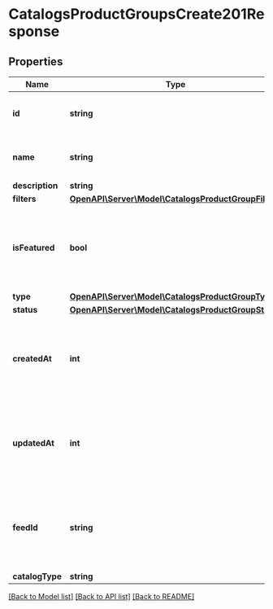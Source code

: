 # CatalogsProductGroupsCreate201Response

## Properties
Name | Type | Description | Notes
------------ | ------------- | ------------- | -------------
**id** | **string** | ID of the catalog product group. | 
**name** | **string** | Name of catalog product group | [optional] 
**description** | **string** |  | [optional] 
**filters** | [**OpenAPI\Server\Model\CatalogsProductGroupFilters**](CatalogsProductGroupFilters.md) |  | 
**isFeatured** | **bool** | boolean indicator of whether the product group is being featured or not | [optional] 
**type** | [**OpenAPI\Server\Model\CatalogsProductGroupType**](CatalogsProductGroupType.md) |  | [optional] 
**status** | [**OpenAPI\Server\Model\CatalogsProductGroupStatus**](CatalogsProductGroupStatus.md) |  | [optional] 
**createdAt** | **int** | Unix timestamp in seconds of when catalog product group was created. | [optional] 
**updatedAt** | **int** | Unix timestamp in seconds of last time catalog product group was updated. | [optional] 
**feedId** | **string** | id of the catalogs feed belonging to this catalog product group | 
**catalogType** | **string** |  | [optional] 

[[Back to Model list]](../README.md#documentation-for-models) [[Back to API list]](../README.md#documentation-for-api-endpoints) [[Back to README]](../README.md)


